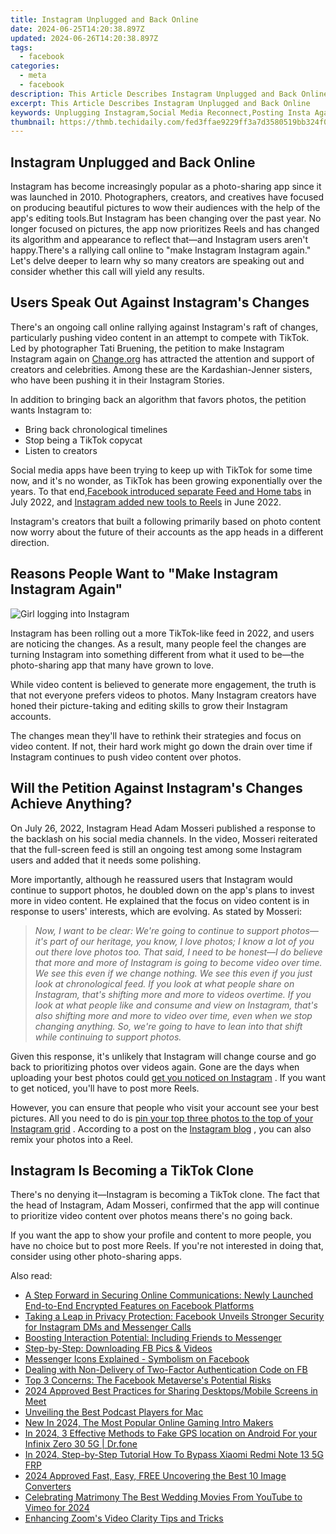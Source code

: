 ```yaml
---
title: Instagram Unplugged and Back Online
date: 2024-06-25T14:20:38.897Z
updated: 2024-06-26T14:20:38.897Z
tags:
  - facebook
categories:
  - meta
  - facebook
description: This Article Describes Instagram Unplugged and Back Online
excerpt: This Article Describes Instagram Unplugged and Back Online
keywords: Unplugging Instagram,Social Media Reconnect,Posting Insta Again,Offline to Online,Rebooting Instagram,Back Online Platforms,Digital Detox Return
thumbnail: https://thmb.techidaily.com/fed3ffae9229ff3a7d3580519bb324f0e6bad8a6cd96fa55cbded24321f049a3.jpg
---
```


## Instagram Unplugged and Back Online

 Instagram has become increasingly popular as a photo-sharing app since it was launched in 2010\. Photographers, creators, and creatives have focused on producing beautiful pictures to wow their audiences with the help of the app's editing tools.But Instagram has been changing over the past year. No longer focused on pictures, the app now prioritizes Reels and has changed its algorithm and appearance to reflect that—and Instagram users aren't happy.There's a rallying call online to "make Instagram Instagram again." Let's delve deeper to learn why so many creators are speaking out and consider whether this call will yield any results.

## Users Speak Out Against Instagram's Changes

 There's an ongoing call online rallying against Instagram's raft of changes, particularly pushing video content in an attempt to compete with TikTok. Led by photographer Tati Bruening, the petition to make Instagram Instagram again on [Change.org](https://www.change.org/p/make-instagram-instagram-again-saveinstagram) has attracted the attention and support of creators and celebrities. Among these are the Kardashian-Jenner sisters, who have been pushing it in their Instagram Stories.

 In addition to bringing back an algorithm that favors photos, the petition wants Instagram to:

* Bring back chronological timelines
* Stop being a TikTok copycat
* Listen to creators

 Social media apps have been trying to keep up with TikTok for some time now, and it's no wonder, as TikTok has been growing exponentially over the years. To that end,[Facebook introduced separate Feed and Home tabs](https://www.makeuseof.com/facebook-new-home-and-feeds-tabs/) in July 2022, and [Instagram added new tools to Reels](https://www.makeuseof.com/ways-instagram-is-improving-reels/) in June 2022.

 Instagram's creators that built a following primarily based on photo content now worry about the future of their accounts as the app heads in a different direction.

## Reasons People Want to "Make Instagram Instagram Again"

![Girl logging into Instagram](https://static1.makeuseofimages.com/wordpress/wp-content/uploads/2022/06/Girl-logging-into-instagram.jpg)

 Instagram has been rolling out a more TikTok-like feed in 2022, and users are noticing the changes. As a result, many people feel the changes are turning Instagram into something different from what it used to be—the photo-sharing app that many have grown to love.

 While video content is believed to generate more engagement, the truth is that not everyone prefers videos to photos. Many Instagram creators have honed their picture-taking and editing skills to grow their Instagram accounts.

 The changes mean they'll have to rethink their strategies and focus on video content. If not, their hard work might go down the drain over time if Instagram continues to push video content over photos.

## Will the Petition Against Instagram's Changes Achieve Anything?

 On July 26, 2022, Instagram Head Adam Mosseri published a response to the backlash on his social media channels. In the video, Mosseri reiterated that the full-screen feed is still an ongoing test among some Instagram users and added that it needs some polishing.

 More importantly, although he reassured users that Instagram would continue to support photos, he doubled down on the app's plans to invest more in video content. He explained that the focus on video content is in response to users' interests, which are evolving. As stated by Mosseri:

> _Now, I want to be clear: We're going to continue to support photos—it's part of our heritage, you know, I love photos; I know a lot of you out there love photos too. That said, I need to be honest—I do believe that more and more of Instagram is going to become video over time. We see this even if we change nothing. We see this even if you just look at chronological feed. If you look at what people share on Instagram, that's shifting more and more to videos overtime. If you look at what people like and consume and view on Instagram, that's also shifting more and more to video over time, even when we stop changing anything. So, we're going to have to lean into that shift while continuing to support photos._

 Given this response, it's unlikely that Instagram will change course and go back to prioritizing photos over videos again. Gone are the days when uploading your best photos could [get you noticed on Instagram](https://www.makeuseof.com/tag/9-tips-will-help-get-noticed-instagram/) . If you want to get noticed, you'll have to post more Reels.

 However, you can ensure that people who visit your account see your best pictures. All you need to do is [pin your top three photos to the top of your Instagram grid](https://www.makeuseof.com/how-to-pin-instagram-posts-to-profile/) . According to a post on the [Instagram blog](https://about.instagram.com/blog/announcements/introducing-new-ways-to-collaborate-and-create-with-reels) , you can also remix your photos into a Reel.

## Instagram Is Becoming a TikTok Clone

 There's no denying it—Instagram is becoming a TikTok clone. The fact that the head of Instagram, Adam Mosseri, confirmed that the app will continue to prioritize video content over photos means there's no going back.

 If you want the app to show your profile and content to more people, you have no choice but to post more Reels. If you're not interested in doing that, consider using other photo-sharing apps.


<ins class="adsbygoogle"
     style="display:block"
     data-ad-format="autorelaxed"
     data-ad-client="ca-pub-7571918770474297"
     data-ad-slot="1223367746"></ins>



<ins class="adsbygoogle"
     style="display:block"
     data-ad-client="ca-pub-7571918770474297"
     data-ad-slot="8358498916"
     data-ad-format="auto"
     data-full-width-responsive="true"></ins>

<span class="atpl-alsoreadstyle">Also read:</span>
<div><ul>
<li><a href="https://facebook.techidaily.com/a-step-forward-in-securing-online-communications-newly-launched-end-to-end-encrypted-features-on-facebook-platforms/"><u>A Step Forward in Securing Online Communications: Newly Launched End-to-End Encrypted Features on Facebook Platforms</u></a></li>
<li><a href="https://facebook.techidaily.com/1719147418245-taking-a-leap-in-privacy-protection-facebook-unveils-stronger-security-for-instagram-dms-and-messenger-calls/"><u>Taking a Leap in Privacy Protection: Facebook Unveils Stronger Security for Instagram DMs and Messenger Calls</u></a></li>
<li><a href="https://facebook.techidaily.com/boosting-interaction-potential-including-friends-to-messenger/"><u>Boosting Interaction Potential: Including Friends to Messenger</u></a></li>
<li><a href="https://facebook.techidaily.com/step-by-step-downloading-fb-pics-and-videos/"><u>Step-by-Step: Downloading FB Pics & Videos</u></a></li>
<li><a href="https://facebook.techidaily.com/messenger-icons-explained-symbolism-on-facebook/"><u>Messenger Icons Explained - Symbolism on Facebook</u></a></li>
<li><a href="https://facebook.techidaily.com/dealing-with-non-delivery-of-two-factor-authentication-code-on-fb/"><u>Dealing with Non-Delivery of Two-Factor Authentication Code on FB</u></a></li>
<li><a href="https://facebook.techidaily.com/top-3-concerns-the-facebook-metaverses-potential-risks/"><u>Top 3 Concerns: The Facebook Metaverse's Potential Risks</u></a></li>
<li><a href="https://visual-screen-recording.techidaily.com/2024-approved-best-practices-for-sharing-desktopsmobile-screens-in-meet/"><u>2024 Approved  Best Practices for Sharing Desktops/Mobile Screens in Meet</u></a></li>
<li><a href="https://extra-hints.techidaily.com/unveiling-the-best-podcast-players-for-mac/"><u>Unveiling the Best Podcast Players for Mac</u></a></li>
<li><a href="https://smart-video-editing.techidaily.com/new-in-2024-the-most-popular-online-gaming-intro-makers/"><u>New In 2024, The Most Popular Online Gaming Intro Makers</u></a></li>
<li><a href="https://android-location.techidaily.com/in-2024-3-effective-methods-to-fake-gps-location-on-android-for-your-infinix-zero-30-5g-drfone-by-drfone-virtual/"><u>In 2024, 3 Effective Methods to Fake GPS location on Android For your Infinix Zero 30 5G | Dr.fone</u></a></li>
<li><a href="https://bypass-frp.techidaily.com/in-2024-step-by-step-tutorial-how-to-bypass-xiaomi-redmi-note-13-5g-frp-by-drfone-android/"><u>In 2024, Step-by-Step Tutorial How To Bypass Xiaomi Redmi Note 13 5G FRP</u></a></li>
<li><a href="https://some-knowledge.techidaily.com/2024-approved-fast-easy-free-uncovering-the-best-10-image-converters/"><u>2024 Approved  Fast, Easy, FREE  Uncovering the Best 10 Image Converters</u></a></li>
<li><a href="https://youtube-clips.techidaily.com/celebrating-matrimony-the-best-wedding-movies-from-youtube-to-vimeo-for-2024/"><u>Celebrating Matrimony  The Best Wedding Movies From YouTube to Vimeo for 2024</u></a></li>
<li><a href="https://extra-lessons.techidaily.com/enhancing-zooms-video-clarity-tips-and-tricks/"><u>Enhancing Zoom's Video Clarity  Tips and Tricks</u></a></li>
</ul></div>
